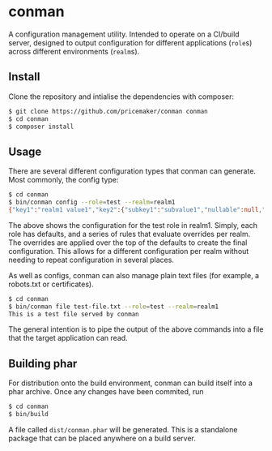 conman
======

A configuration management utility. Intended to operate on a CI/build server, designed to output configuration for different applications (`role`s) across different environments (`realm`s).

Install
-------

Clone the repository and intialise the dependencies with composer:

```bash
$ git clone https://github.com/pricemaker/conman conman
$ cd conman
$ composer install
```

Usage
-----

There are several different configuration types that conman can generate. Most commonly, the config type:

```bash
$ cd conman
$ bin/conman config --role=test --realm=realm1
{"key1":"realm1 value1","key2":{"subkey1":"subvalue1","nullable":null,"callable":"callable result","callable2":"callable result 2"},"globals":{"test_key":"test_value in realm1"},"defaults":{"test_key":"subvalue1"},"child_only":"realm1 child value"}
```

The above shows the configuration for the test role in realm1. Simply, each role has defaults, and a series of rules that evaluate overrides per realm. The overrides are applied over the top of the defaults to create the final configuration. This allows for a different configuration per realm without needing to repeat configuration in several places.

As well as configs, conman can also manage plain text files (for example, a robots.txt or certificates). 

```bash
$ cd conman
$ bin/conman file test-file.txt --role=test --realm=realm1
This is a test file served by conman
```

The general intention is to pipe the output of the above commands into a file that the target application can read. 

Building phar
-------------

For distribution onto the build environment, conman can build itself into a phar archive. Once any changes have been commited, run

```bash
$ cd conman
$ bin/build
```

A file called  `dist/conman.phar` will be generated. This is a standalone package that can be placed anywhere on a build server. 
